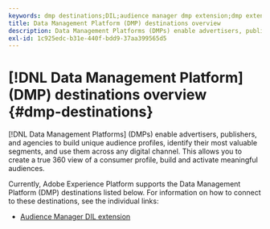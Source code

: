 ```yaml
---
keywords: dmp destinations;DIL;audience manager dmp extension;dmp extension;data management platform;data management platform destinations
title: Data Management Platform (DMP) destinations overview
description: Data Management Platforms (DMPs) enable advertisers, publishers, and agencies to build unique audience profiles, identify their most valuable segments, and use them across any digital channel. This allows you to create a true 360 view of a consumer profile, build and activate meaningful audiences.
exl-id: 1c925edc-b31e-440f-bdd9-37aa399565d5
---
```

# [!DNL Data Management Platform] (DMP) destinations overview {#dmp-destinations}

[!DNL Data Management Platforms] (DMPs) enable advertisers, publishers, and agencies to build unique audience profiles, identify their most valuable segments, and use them across any digital channel. This allows you to create a true 360 view of a consumer profile, build and activate meaningful audiences.

Currently, Adobe Experience Platform supports the Data Management Platform (DMP) destinations listed below. For information on how to connect to these destinations, see the individual links:

* [Audience Manager DIL extension](aam-dil-extension.md)
